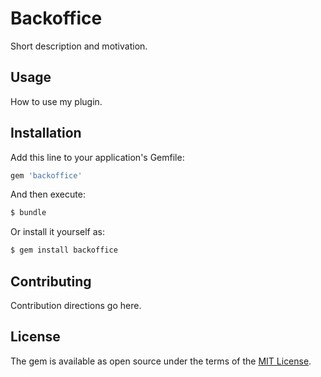 # Backoffice
Short description and motivation.

## Usage
How to use my plugin.

## Installation
Add this line to your application's Gemfile:

```ruby
gem 'backoffice'
```

And then execute:
```bash
$ bundle
```

Or install it yourself as:
```bash
$ gem install backoffice
```

## Contributing
Contribution directions go here.

## License
The gem is available as open source under the terms of the [MIT License](https://opensource.org/licenses/MIT).
